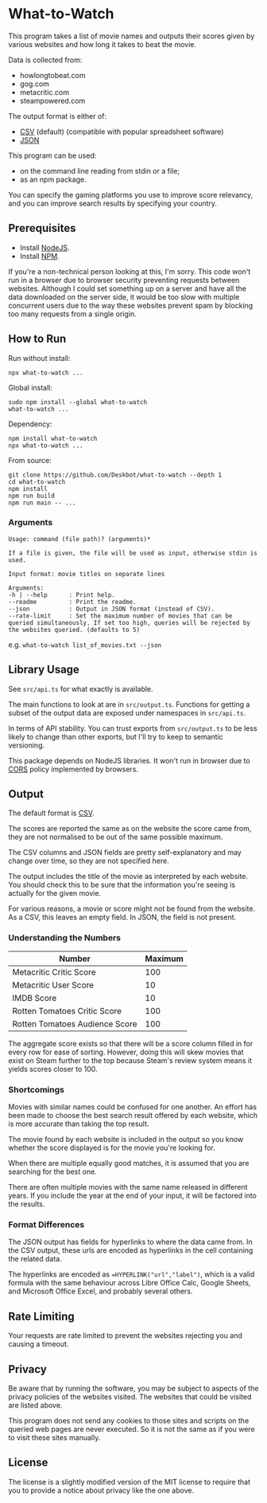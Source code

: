 # What-to-Watch

This program takes a list of movie names and outputs their scores given by various websites and how long it takes to beat the movie.

Data is collected from:

* howlongtobeat.com
* gog.com
* metacritic.com
* steampowered.com

The output format is either of:

* [CSV](https://en.wikipedia.org/wiki/Comma-separated_values) (default) (compatible with popular spreadsheet software)
* [JSON](https://en.wikipedia.org/wiki/JSON)

This program can be used:

* on the command line reading from stdin or a file;
* as an npm package.

You can specify the gaming platforms you use to improve score relevancy, and you can improve search results by specifying your country.

## Prerequisites

* Install [NodeJS](https://nodejs.org/en/).
* Install [NPM](https://www.npmjs.com/).

If you're a non-technical person looking at this, I'm sorry. This code won't run in a browser due to browser security preventing requests between websites. Although I could set something up on a server and have all the data downloaded on the server side, it would be too slow with multiple concurrent users due to the way these websites prevent spam by blocking too many requests from a single origin.

## How to Run

Run without install:

```
npx what-to-watch ...
```

Global install:

```
sudo npm install --global what-to-watch
what-to-watch ...
```

Dependency:

```
npm install what-to-watch
npx what-to-watch ...
```

From source:

```
git clone https://github.com/Deskbot/what-to-watch --depth 1
cd what-to-watch
npm install
npm run build
npm run main -- ...
```

### Arguments

```
Usage: command (file path)? (arguments)*

If a file is given, the file will be used as input, otherwise stdin is used.

Input format: movie titles on separate lines

Arguments:
-h | --help      : Print help.
--readme         : Print the readme.
--json           : Output in JSON format (instead of CSV).
--rate-limit     : Set the maximum number of movies that can be queried simultaneously. If set too high, queries will be rejected by the websites queried. (defaults to 5)
```

e.g. `what-to-watch list_of_movies.txt --json`

## Library Usage

See `src/api.ts` for what exactly is available.

The main functions to look at are in `src/output.ts`. Functions for getting a subset of the output data are exposed under namespaces in `src/api.ts`.

In terms of API stability. You can trust exports from `src/output.ts` to be less likely to change than other exports, but I'll try to keep to semantic versioning.

This package depends on NodeJS libraries. It won't run in browser due to [CORS](https://developer.mozilla.org/en-US/docs/Web/HTTP/CORS) policy implemented by browsers.

## Output

The default format is [CSV](https://en.wikipedia.org/wiki/Comma-separated_values).

The scores are reported the same as on the website the score came from, they are not normalised to be out of the same possible maximum.

The CSV columns and JSON fields are pretty self-explanatory and may change over time, so they are not specified here.

The output includes the title of the movie as interpreted by each website. You should check this to be sure that the information you're seeing is actually for the given movie.

For various reasons, a movie or score might not be found from the website. As a CSV, this leaves an empty field. In JSON, the field is not present.

### Understanding the Numbers

| Number                         | Maximum |
| ------------------------------ | ------- |
| Metacritic Critic Score        | 100     |
| Metacritic User Score          | 10      |
| IMDB Score                     | 10      |
| Rotten Tomatoes Critic Score   | 100     |
| Rotten Tomatoes Audience Score | 100     |

The aggregate score exists so that there will be a score column filled in for every row for ease of sorting. However, doing this will skew movies that exist on Steam further to the top because Steam's review system means it yields scores closer to 100.

### Shortcomings

Movies with similar names could be confused for one another. An effort has been made to choose the best search result offered by each website, which is more accurate than taking the top result.

The movie found by each website is included in the output so you know whether the score displayed is for the movie you're looking for.

When there are multiple equally good matches, it is assumed that you are searching for the best one.

There are often multiple movies with the same name released in different years. If you include the year at the end of your input, it will be factored into the results.

### Format Differences

The JSON output has fields for hyperlinks to where the data came from. In the CSV output, these urls are encoded as hyperlinks in the cell containing the related data.

The hyperlinks are encoded as `=HYPERLINK("url","label")`, which is a valid formula with the same behaviour across Libre Office Calc, Google Sheets, and Microsoft Office Excel, and probably several others.

## Rate Limiting

Your requests are rate limited to prevent the websites rejecting you and causing a timeout.

## Privacy

Be aware that by running the software, you may be subject to aspects of the privacy policies of the websites visited. The websites that could be visited are listed above.

This program does not send any cookies to those sites and scripts on the queried web pages are never executed. So it is not the same as if you were to visit these sites manually.

## License

The license is a slightly modified version of the MIT license to require that you to provide a notice about privacy like the one above.
